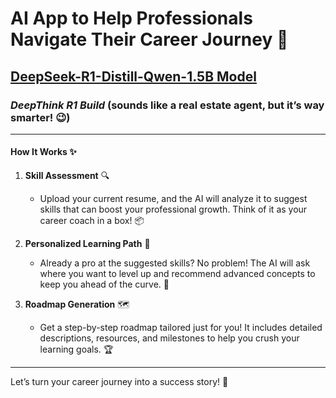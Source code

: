 # AI App to Help Professionals Navigate Their Career Journey 🚀  
## [DeepSeek-R1-Distill-Qwen-1.5B Model](https://ollama.com/library/deepseek-r1:1.5b)  
### *DeepThink R1 Build* (sounds like a real estate agent, but it’s way smarter! 😉)  

---

#### **How It Works** ✨  

1. **Skill Assessment** 🔍  
   - Upload your current resume, and the AI will analyze it to suggest skills that can boost your professional growth. Think of it as your career coach in a box! 📦  

2. **Personalized Learning Path** 🎯  
   - Already a pro at the suggested skills? No problem! The AI will ask where you want to level up and recommend advanced concepts to keep you ahead of the curve. 🚀  

3. **Roadmap Generation** 🗺️  
   - Get a step-by-step roadmap tailored just for you! It includes detailed descriptions, resources, and milestones to help you crush your learning goals. 🏆  

---

Let’s turn your career journey into a success story! 🌟

